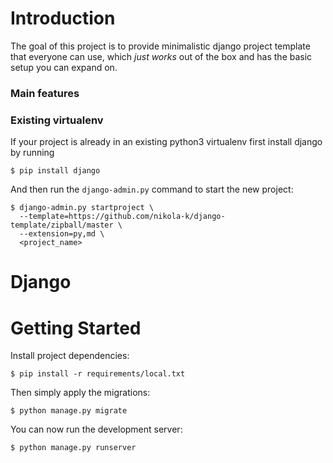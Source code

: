 # Introduction

The goal of this project is to provide minimalistic django project template that everyone can use, which _just works_ out of the box and has the basic setup you can expand on.


### Main features


### Existing virtualenv

If your project is already in an existing python3 virtualenv first install django by running

    $ pip install django

And then run the `django-admin.py` command to start the new project:

    $ django-admin.py startproject \
      --template=https://github.com/nikola-k/django-template/zipball/master \
      --extension=py,md \
      <project_name>

# Django

# Getting Started

Install project dependencies:

    $ pip install -r requirements/local.txt


Then simply apply the migrations:

    $ python manage.py migrate


You can now run the development server:

    $ python manage.py runserver
